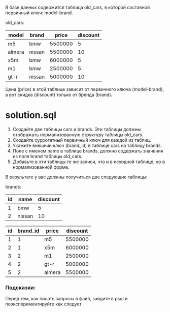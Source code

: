 В базе данных содержится таблица old_cars, в которой составной первичный ключ: model-brand.

old_cars:

| model |	brand |	price |	discount |
| ----------- | ----------- | ----------- | ----------- |
| m5 | bmw | 5500000 | 5 |
| almera | nissan | 5500000 | 10 |
| x5m | bmw | 6000000 | 5 |
| m1 | bmw | 2500000 | 5 |
| gt-r | nissan | 5000000 | 10 |

Цена (price) в этой таблице зависит от первичного ключа (model-brand), а вот скидка (discount) только от бренда (brand).

# solution.sql
1. Создайте две таблицы cars и brands. Эти таблицы должны отображать нормализованную структуру таблицы old_cars.
2. Создайте суррогатный первичный ключ для каждой из таблиц.
3. Укажите внешний ключ (brand_id) в таблице cars на таблицу brands.
4. Поле с именем name в таблице brands, должно содержать значения из поля brand таблицы old_cars.
5. Добавьте в эти таблицы те же записи, что и в исходной таблице, но в нормализованной форме.

В результате у вас должны получиться две следующие таблицы:

brands:

| id |	name |	discount |
| ----------- | ----------- | ----------- |
| 1 | bmw | 5 |
| 2 | nissan | 10 |

| id |	brand_id | price |	discount |
| ----------- | ----------- | ----------- | ----------- |
| 1 | 1 | m5 | 5500000 |
| 2 | 1 | x5m | 6000000 |
| 3 | 2 | m1 | 2500000 |
| 4 | 2 | gt-r | 5000000 |
| 5 | 2 | almera | 5500000 |

### Подсказки:

Перед тем, как писать запросы в файл, зайдите в psql и поэкспериментируйте как следует
